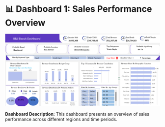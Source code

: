 # 📊 Dashboard 1: Sales Performance Overview


![Sales Dashboard](../screenshots/Final_Dashboard_1.png)

**Dashboard Description:**
This dashboard presents an overview of sales performance across different regions and time periods.

